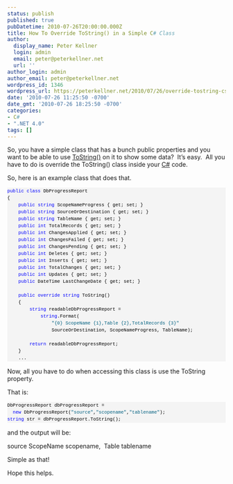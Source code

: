 ```yaml
---
status: publish
published: true
pubDatetime: 2010-07-26T20:00:00.000Z
title: How To Override ToString() in a Simple C# Class
author:
  display_name: Peter Kellner
  login: admin
  email: peter@peterkellner.net
  url: ''
author_login: admin
author_email: peter@peterkellner.net
wordpress_id: 1346
wordpress_url: https://peterkellner.net/2010/07/26/override-tostring-csharp-simple/
date: '2010-07-26 11:25:50 -0700'
date_gmt: '2010-07-26 18:25:50 -0700'
categories:
- C#
- ".NET 4.0"
tags: []
---
```

<p>So, you have a simple class that has a bunch public properties and you want to be able to use <a href="http://msdn.microsoft.com/en-us/library/system.object.tostring.aspx">ToString()</a> on it to show some data?&#160; It’s easy.&#160; All you have to do is override the ToString() class inside your <a href="http://msdn.microsoft.com/en-us/vcsharp/default.aspx">C#</a> code.</p>
<p>So, here is an example class that does that.</p>
<div id="codeSnippetWrapper">
<pre style="border-bottom-style: none; text-align: left; padding-bottom: 0px; line-height: 12pt; border-right-style: none; background-color: #f4f4f4; margin: 0em; padding-left: 0px; width: 100%; padding-right: 0px; font-family: &#39;Courier New&#39;, courier, monospace; direction: ltr; border-top-style: none; color: black; font-size: 8pt; border-left-style: none; overflow: visible; padding-top: 0px" id="codeSnippet"><span style="color: #0000ff">public</span> <span style="color: #0000ff">class</span> DbProgressReport<br />{<br />    <span style="color: #0000ff">public</span> <span style="color: #0000ff">string</span> ScopeNameProgress { get; set; }<br />    <span style="color: #0000ff">public</span> <span style="color: #0000ff">string</span> SourceOrDestination { get; set; }<br />    <span style="color: #0000ff">public</span> <span style="color: #0000ff">string</span> TableName { get; set; }<br />    <span style="color: #0000ff">public</span> <span style="color: #0000ff">int</span> TotalRecords { get; set; }<br />    <span style="color: #0000ff">public</span> <span style="color: #0000ff">int</span> ChangesApplied { get; set; }<br />    <span style="color: #0000ff">public</span> <span style="color: #0000ff">int</span> ChangesFailed { get; set; }<br />    <span style="color: #0000ff">public</span> <span style="color: #0000ff">int</span> ChangesPending { get; set; }<br />    <span style="color: #0000ff">public</span> <span style="color: #0000ff">int</span> Deletes { get; set; }<br />    <span style="color: #0000ff">public</span> <span style="color: #0000ff">int</span> Inserts { get; set; }<br />    <span style="color: #0000ff">public</span> <span style="color: #0000ff">int</span> TotalChanges { get; set; }<br />    <span style="color: #0000ff">public</span> <span style="color: #0000ff">int</span> Updates { get; set; }<br />    <span style="color: #0000ff">public</span> DateTime LastChangeDate { get; set; }<br /><br />    <span style="color: #0000ff">public</span> <span style="color: #0000ff">override</span> <span style="color: #0000ff">string</span> ToString()<br />    {<br />        <span style="color: #0000ff">string</span> readableDbProgressReport =<br />            <span style="color: #0000ff">string</span>.Format(<br />                <span style="color: #006080">&quot;{0} ScopeName {1},Table {2},TotalRecords {3}&quot;</span><br />                SourceOrDestination, ScopeNameProgress, TableName);<br /><br />        <span style="color: #0000ff">return</span> readableDbProgressReport;<br />    }<br />    ...</pre>
<p></div>
<p>Now, all you have to do when accessing this class is use the ToString property.</p>
<p>That is:</p>
<div id="codeSnippetWrapper">
<pre style="border-bottom-style: none; text-align: left; padding-bottom: 0px; line-height: 12pt; border-right-style: none; background-color: #f4f4f4; margin: 0em; padding-left: 0px; width: 100%; padding-right: 0px; font-family: &#39;Courier New&#39;, courier, monospace; direction: ltr; border-top-style: none; color: black; font-size: 8pt; border-left-style: none; overflow: visible; padding-top: 0px" id="codeSnippet">DbProgressReport dbProgressReport = <br />  <span style="color: #0000ff">new</span> DbProgressReport(<span style="color: #006080">&quot;source&quot;</span>,<span style="color: #006080">&quot;scopename&quot;</span>,<span style="color: #006080">&quot;tablename&quot;</span>);<br /><span style="color: #0000ff">string</span> str = dbProgressReport.ToString();<br /></pre>
<p></div>
<p>and the output will be:</p>
<p>source ScopeName scopename,&#160; Table tablename</p>
<p>Simple as that!</p>
<p>Hope this helps.</p>
